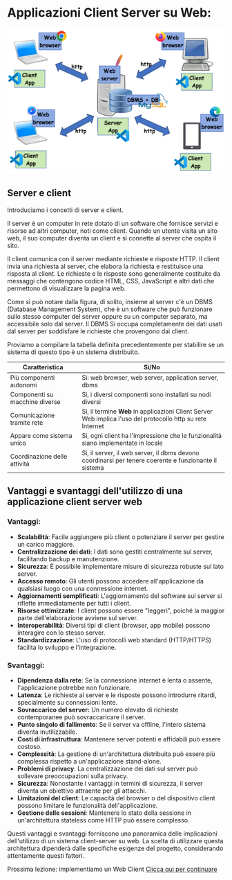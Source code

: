 # Applicazioni Client Server su Web:

![alt text](img02_client_server.png)

## Server e client

Introduciamo i concetti di server e client.

Il server è un computer in rete dotato di un software che fornisce servizi e risorse ad altri computer, noti come client. Quando un utente visita un sito web, il suo computer diventa un client e si connette al server che ospita il sito.

Il client comunica con il server mediante richieste e risposte HTTP. Il client invia una richiesta al server, che elabora la richiesta e restituisce una risposta al client. Le richieste e le risposte sono generalmente costituite da messaggi che contengono codice HTML, CSS, JavaScript e altri dati che permettono di visualizzare la pagina web.

Come si può notare dalla figura, di solito, insieme al server c'è un DBMS (Database Management System), che è un software che può funzionare sullo stesso computer del server oppure su un computer separato, ma accessibile solo dal server. Il DBMS Si occupa completamente dei dati usati dal server per soddisfare le richieste che provengono dai client.

Proviamo a compilare la tabella definita precedentemente per stabilire se un sistema di questo tipo è un sistema distribuito.


| Caratteristica                 | Sì/No                                                                                               |
| -------------------------------- | ------------------------------------------------------------------------------------------------- |
| Più componenti autonomi       | Sì: web browser, web server, application server, dbms                                                |
| Componenti su macchine diverse | Sì, i diversi componenti sono installati su nodi diversi                             |
| Comunicazione tramite rete     | Sì, il termine **Web** in applicazioni Client Server Web implica l'uso del protocollo http su rete Internet                               |
| Appare come sistema unico      | Sì, ogni client ha l'impressione che le funzionalità siano implementate in locale                   |
| Coordinazione delle attività  | Sì, il server, il web server, il dbms devono coordinarsi per tenere coerente e funzionante il sistema |

## Vantaggi e svantaggi dell'utilizzo di una applicazione client server web

### Vantaggi:

- **Scalabilità**: Facile aggiungere più client o potenziare il server per gestire un carico maggiore.
- **Centralizzazione dei dati**: I dati sono gestiti centralmente sul server, facilitando backup e manutenzione.
- **Sicurezza**: È possibile implementare misure di sicurezza robuste sul lato server.
- **Accesso remoto**: Gli utenti possono accedere all'applicazione da qualsiasi luogo con una connessione internet.
- **Aggiornamenti semplificati**: L'aggiornamento del software sul server si riflette immediatamente per tutti i client.
- **Risorse ottimizzate**: I client possono essere "leggeri", poiché la maggior parte dell'elaborazione avviene sul server.
- **Interoperabilità**: Diversi tipi di client (browser, app mobile) possono interagire con lo stesso server.
- **Standardizzazione**: L'uso di protocolli web standard (HTTP/HTTPS) facilita lo sviluppo e l'integrazione.

### Svantaggi:

- **Dipendenza dalla rete**: Se la connessione internet è lenta o assente, l'applicazione potrebbe non funzionare.
- **Latenza**: Le richieste al server e le risposte possono introdurre ritardi, specialmente su connessioni lente.
- **Sovraccarico del server:** Un numero elevato di richieste contemporanee può sovraccaricare il server.
- **Punto singolo di fallimento**: Se il server va offline, l'intero sistema diventa inutilizzabile.
- **Costi di infrastruttura**: Mantenere server potenti e affidabili può essere costoso.
- **Complessità**: La gestione di un'architettura distribuita può essere più complessa rispetto a un'applicazione stand-alone.
- **Problemi di privacy**: La centralizzazione dei dati sul server può sollevare preoccupazioni sulla privacy.
- **Sicurezza**: Nonostante i vantaggi in termini di sicurezza, il server diventa un obiettivo attraente per gli attacchi.
- **Limitazioni del client**: Le capacità del browser o del dispositivo client possono limitare le funzionalità dell'applicazione.
- **Gestione delle sessioni**: Mantenere lo stato della sessione in un'architettura stateless come HTTP può essere complesso.

Questi vantaggi e svantaggi forniscono una panoramica delle implicazioni dell'utilizzo di un sistema client-server su web. La scelta di utilizzare questa architettura dipenderà dalle specifiche esigenze del progetto, considerando attentamente questi fattori.

Prossima lezione: implementiamo un Web Client
[Clicca qui per continuare](./doc02_client_web.md)
